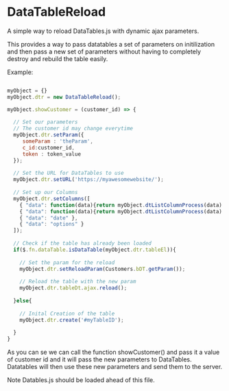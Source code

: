 # DataTableReload
A simple way to reload DataTables.js with dynamic ajax parameters. 

This provides a way to pass datatables a set of parameters on initilization and then pass a new set of parameters without having to completely destroy and rebuild the table easily.

Example:

```javascript

myObject = {}
myObject.dtr = new DataTableReload();

myObject.showCustomer = (customer_id) => {
	
  // Set our parameters
  // The customer id may change everytime 
  myObject.dtr.setParam({
	 someParam : 'theParam',
 	 c_id:customer_id,
	 token : token_value
  });
  
  // Set the URL for DataTables to use
  myObject.dtr.setURL('https://myawesomewebsite/');
  
  // Set up our Columns
  myObject.dtr.setColumns([
    { "data": function(data){return myObject.dtListColumnProcess(data).customer_name} },
    { "data": function(data){return myObject.dtListColumnProcess(data).status} },
    { "data": "date" },
    { "data": "options" }	
  ]);
  
  // Check if the table has already been loaded
  if($.fn.dataTable.isDataTable(myObject.dtr.tableEl)){
    
    // Set the param for the reload
    myObject.dtr.setReloadParam(Customers.bDT.getParam());
	  
    // Reload the table with the new param
    myObject.dtr.tableDt.ajax.reload();
    
  }else{
  
    // Inital Creation of the table
    myObject.dtr.create('#myTableID');
    
  }
}
```
As you can se we can call the function showCustomer() and pass it a value of customer id and it will pass the new parameters to DataTables. Datatables will then use these new parameters and send them to the server.

Note Datables.js should be loaded ahead of this file.
